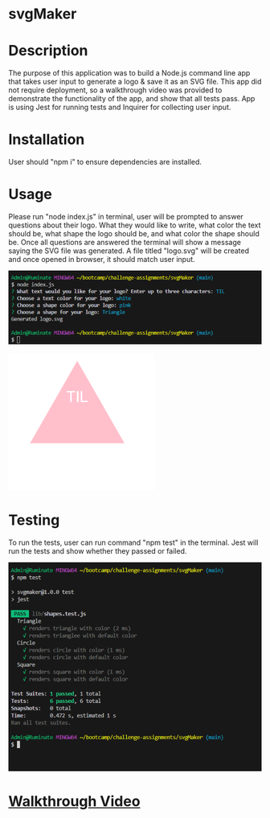 # svgMaker

# Description

The purpose of this application was to build a Node.js command line app that takes user input to generate a logo & save it as an SVG file. This app did not require deployment, so a walkthrough video was provided to demonstrate the functionality of the app, and show that all tests pass. App is using Jest for running tests and Inquirer for collecting user input.

# Installation

User should "npm i" to ensure dependencies are installed.

# Usage

Please run "node index.js" in terminal, user will be prompted to answer questions about their logo. What they would like to write, what color the text should be, what shape the logo should be, and what color the shape should be. Once all questions are answered the terminal will show a message saying the SVG file was generated. A file titled "logo.svg" will be created and once opened in browser, it should match user input.


![screenshot](./images/screenshot2.png)

![screenshot2](./images/screenshot.png)


# Testing

To run the tests, user can run command "npm test" in the terminal. Jest will run the tests and show whether they passed or failed. 

![testsShot](./images/tests.png)


# [Walkthrough Video]()